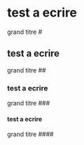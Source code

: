 # test a ecrire 
grand titre #
## test a ecrire 
grand titre ##
### test a ecrire 
grand titre ###
#### test a ecrire
grand titre ####
